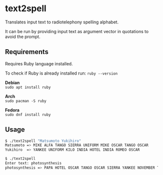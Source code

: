 # text2spell

Translates input text to radiotelephony spelling alphabet.

It can be run by providing input text as argument vector in quotations to avoid the prompt.

## Requirements
Requires Ruby language installed.

To check if Ruby is already installed run: `ruby --version`

**Debian**  
`sudo apt install ruby`

**Arch**  
`sudo pacman -S ruby`

**Fedora**  
`sudo dnf install ruby`

## Usage

```bash
$ ./text2spell "Matsumoto Yukihiro"
Matsumoto => MIKE ALFA TANGO SIERRA UNIFORM MIKE OSCAR TANGO OSCAR
Yukihiro  => YANKEE UNIFORM KILO INDIA HOTEL INDIA ROMEO OSCAR
```

```bash
$ ./text2spell
Enter text: photosynthesis
photosynthesis => PAPA HOTEL OSCAR TANGO OSCAR SIERRA YANKEE NOVEMBER TANGO HOTEL ECHO SIERRA INDIA SIERRA
```